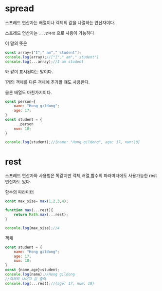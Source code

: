 # spread

스프레드 연산자는 배열이나 객체의 값을 나열하는 연산자이다.

스프레드 연산자는 `...변수명` 으로 사용이 가능하다

이 말의 뜻은

```javascript
const array=["I"," am"," student"];
console.log(array);//["I"," am"," student"]
console.log(...array);//I am student
```

와 같이 표시된다는 말이다.

1개의 객체를 다른 객체에 추가할 떄도 사용한다.

물론 배열도 마찬가지이다.

```javascript
const person={
    name: "Hong gildong";
    age: 17;
}
const student = {
    ...person
    num: 18;
}

console.log(student);//{name: "Hong gildong", age: 17, num:18}
```

# rest

스프레드 연산자와 사용법은 똑같지만 객체,배열,함수의 파라미터에도 사용가능한 rest연산자도 있다.

함수의 파라미터

```javascript
const max_size= max(1,2,3,4);

function max(...rest){
    return Math.max(...rest);
}

console.log(max_size);//4
```

객체

```javascript
const student = {
    name: "Hong gildong";
    age: 17;
    num: 18;
}
const {name,age}=student;
console.log(name);//Hong gildong
//객체의 나머지 값 출력
console.log(...rest);//{age: 17, num: 18}
```
